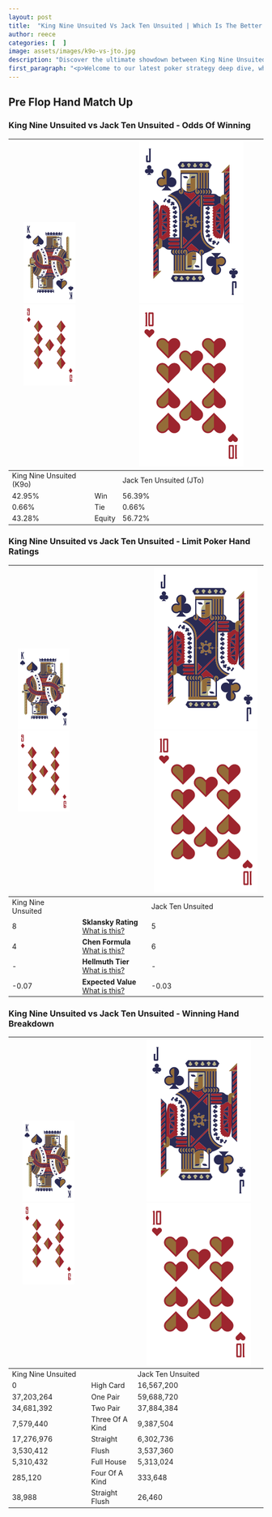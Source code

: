 ```yaml
---
layout: post
title:  "King Nine Unsuited Vs Jack Ten Unsuited | Which Is The Better Hand In Poker? A Complete Guide"
author: reece
categories: [  ]
image: assets/images/k9o-vs-jto.jpg
description: "Discover the ultimate showdown between King Nine Unsuited and Jack Ten Unsuited in poker! Uncover the odds, strategies, and scenarios where one hand triumphs over the other. Get ready to up your poker game with this thrilling analysis."
first_paragraph: "<p>Welcome to our latest poker strategy deep dive, where we're pitting two distinct hands against each other in a high-stakes showdown: King Nine Unsuited vs Jack Ten Unsuited.</p><p>In the dynamic world of poker, every decision counts, and knowing which hand holds the upper hand is key to your success at the table.</p><p>In this article, we'll dissect these two hands, explore the scenarios where one dominates the other, and equip you with the knowledge to make strategic choices that can tip the odds in your favor.</p><p>Get ready to unravel the intriguing dynamics of these poker hands and elevate your game to new heights.</p>"
---
```




[comment]: # (sp0)

## Pre Flop Hand Match Up

<div class="table hand-ratings" markdown="1"> 



### King Nine Unsuited vs Jack Ten Unsuited - Odds Of Winning


    
| ![image info](assets/images/hand1/K.png) ![image info](assets/images/hand1/9o.png) |  | ![image info](assets/images/hand2/J.png) ![image info](assets/images/hand2/To.png) |
| -------- | -------- | -------- |
| King Nine Unsuited (K9o) |  | Jack Ten Unsuited (JTo) |
| 42.95% | Win | 56.39% |
| 0.66% | Tie | 0.66% |
| 43.28% | Equity | 56.72% |




[comment]: # (sp1)



### King Nine Unsuited vs Jack Ten Unsuited - Limit Poker Hand Ratings


    
| ![image info](assets/images/hand1/K.png) ![image info](assets/images/hand1/9o.png) |  | ![image info](assets/images/hand2/J.png) ![image info](assets/images/hand2/To.png) |
| -------- | -------- | -------- |
| King Nine Unsuited |  | Jack Ten Unsuited |
| 8 | **Sklansky Rating** [What is this?](/sklansky-rating-explained) | 5 |
| 4 | **Chen Formula** [What is this?](/chen-formula-explained) | 6 |
| - | **Hellmuth Tier** [What is this?](/Hellmuth-tier-explained) | - |
| -0.07 | **Expected Value** [What is this?](/expected-value-explained) | -0.03 |




[comment]: # (sp2)



### King Nine Unsuited vs Jack Ten Unsuited - Winning Hand Breakdown


    
| ![image info](assets/images/hand1/K.png) ![image info](assets/images/hand1/9o.png) |  | ![image info](assets/images/hand2/J.png) ![image info](assets/images/hand2/To.png) |
| -------- | -------- | -------- |
| King Nine Unsuited |  | Jack Ten Unsuited |
| 0 | High Card | 16,567,200 |
| 37,203,264 | One Pair | 59,688,720 |
| 34,681,392 | Two Pair | 37,884,384 |
| 7,579,440 | Three Of A Kind | 9,387,504 |
| 17,276,976 | Straight | 6,302,736 |
| 3,530,412 | Flush | 3,537,360 |
| 5,310,432 | Full House | 5,313,024 |
| 285,120 | Four Of A Kind | 333,648 |
| 38,988 | Straight Flush | 26,460 |




[comment]: # (sp3)



</div>

[comment]: # (sp4)



[comment]: # (sp5)

